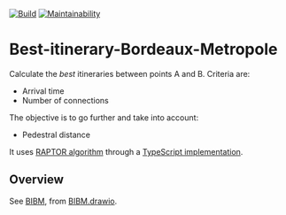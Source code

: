 [![Build](https://github.com/Cata-Dev/Best-itinerary-Bordeaux-Metropole/actions/workflows/node.js.yml/badge.svg)](https://github.com/Cata-Dev/Best-itinerary-Bordeaux-Metropole/actions/workflows/node.js.yml)
[![Maintainability](https://api.codeclimate.com/v1/badges/fde2b46e352e323d7082/maintainability)](https://codeclimate.com/repos/6356ba13e62aa3461000ff46/maintainability)

# Best-itinerary-Bordeaux-Metropole
Calculate the *best* itineraries between points A and B.
Criteria are:
- Arrival time
- Number of connections

The objective is to go further and take into account:
- Pedestral distance

It uses [RAPTOR algorithm](https://www.microsoft.com/en-us/research/publication/round-based-public-transit-routing/) through a [TypeScript implementation](https://github.com/Cata-Dev/RAPTOR).

## Overview

See [BIBM](https://catadev.org/private/BIBM), from [BIBM.drawio](./BIBM.drawio).
